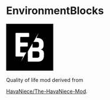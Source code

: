 # EnvironmentBlocks

![logo](https://github.com/HavaNiece/EnvironmentBlocks/blob/main/logo.png)

Quality of life mod derived from

[HavaNiece/The-HavaNiece-Mod](https://github.com/HavaNiece/The-HavaNiece-Mod).
